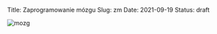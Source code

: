 Title: Zaprogramowanie mózgu
Slug: zm
Date: 2021-09-19
Status: draft

![mozg]({static}/images/zm/test_mozg.jpg "Probably the original image")
